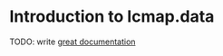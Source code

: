 # Introduction to lcmap.data

TODO: write [great documentation](http://jacobian.org/writing/what-to-write/)
